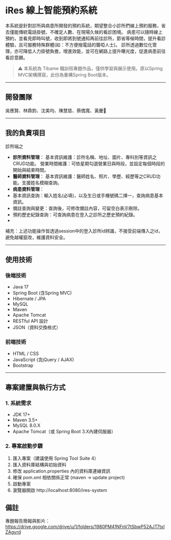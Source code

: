 # iRes 線上智能預約系統

本系統是針對診所與病患所開發的預約系統，期望整合小診所們線上預約服務，省去僅能傳統電話掛號、不確定人數、在現場久候的看診困境。 病患可以隨時線上預約，並看見即時叫號，收到即將到號通知再前往診所，節省等候時間，提升看診體驗，且可服務特殊群體(如：不方便撥電話的聾啞人士)。 診所透過數位化管理，亦可降低人力掛號負擔，增進效能，並可在網路上提升曝光度，促進病患前往看診意願。

> ⚠️ 本系統為 Tibame 職訓班專題作品，僅供學習與展示使用。原以Spring MVC架構撰寫，此份為重構Spring Boot版本。

---

## 開發團隊

吳應賢、林鼎鈞、沈美均、陳慧慈、蔡僑寬、黃慶𪰧

---

## 我的負責項目
診所端之
-  **診所資料管理**：
  基本資訊維護：診所名稱、地址、圖片、專科別等資訊之CRUD功能。
  營業時間維護：可依星期勾選營業日與時段，並設定每個時段的開始與結束時間。
-  **醫師資料管理**：
  基本資訊維護：醫師姓名、照片、學歷、經歷等之CRUD功能。支援姓名模糊查詢。
-  **病患資料管理**：  
  - 基本資訊查詢：輸入姓名(必填)，以及生日或手機號碼二擇一，查詢病患基本資訊。
  - 備註查詢與變更：查詢後，可修改備註內容，可留空白表示刪除。
  - 預約歷史紀錄查詢：可查詢病患在登入之診所之歷史預約紀錄。
  - 
補充：上述功能操作皆透過session中的登入診所id辨識，不接受前端傳入之id，避免越權竄改，維護資料安全。

---

## 使用技術

### 後端技術

- Java 17
- Spring Boot (含Spring MVC)
- Hibernate / JPA  
- MySQL  
- Maven  
- Apache Tomcat
- RESTful API 設計
- JSON（資料交換格式）

### 前端技術

- HTML / CSS  
- JavaScript (含jQuery / AJAX)
- Bootstrap

---

## 專案建置與執行方式

### 1. 系統需求

- JDK 17+
- Maven 3.5+
- MySQL 8.0.X
- Apache Tomcat（或 Spring Boot 3.X內建伺服器）

### 2. 專案啟動步驟

1. 匯入專案（建議使用 Spring Tool Suite 4）
2. 匯入資料庫結構與初始資料
3. 修改 application.properties 內的資料庫連線資訊
4. 確保 pom.xml 相依關係正常 (maven → update project)
5. 啟動專案
6. 瀏覽器開啟 http://localhost:8080/ires-system

## 備註
專題報告簡報與影片：
https://drive.google.com/drive/u/1/folders/1980PM41NFnV7tSbwP52AJT7txIZAgyrd
